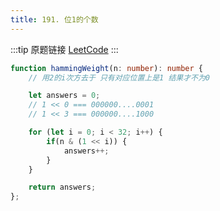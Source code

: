 ```yaml
---
title: 191. 位1的个数
---
```

:::tip 原题链接
[LeetCode](https://leetcode.cn/problems/number-of-1-bits/)
:::

```typescript
function hammingWeight(n: number): number {
    // 用2的i次方去于 只有对应位置上是1 结果才不为0

    let answers = 0;
    // 1 << 0 === 000000....0001
    // 1 << 3 === 000000....1000

    for (let i = 0; i < 32; i++) {
        if(n & (1 << i)) {
            answers++;
        }
    }

    return answers;
};
```
